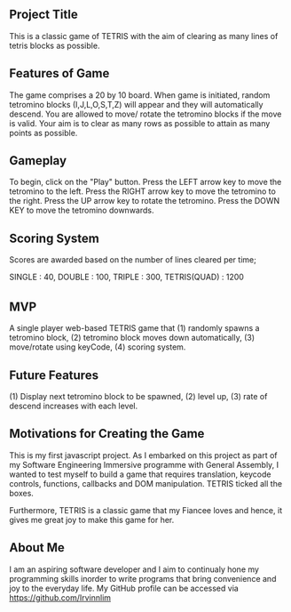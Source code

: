 ## Project Title
This is a classic game of TETRIS with the aim of clearing as many lines of tetris blocks as possible.

## Features of Game
The game comprises a 20 by 10 board. When game is initiated, random tetromino blocks (I,J,L,O,S,T,Z) will appear and they will automatically descend. You are allowed to move/ rotate the tetromino blocks if the move is valid. Your aim is to clear as many rows as possible to attain as many points as possible.

## Gameplay
To begin, click on the "Play" button.
Press the LEFT arrow key to move the tetromino to the left.
Press the RIGHT arrow key to move the tetromino to the right.
Press the UP arrow key to rotate the tetromino.
Press the DOWN KEY to move the tetromino downwards.

## Scoring System
Scores are awarded based on the number of lines cleared per time;

SINGLE       : 40,
DOUBLE       : 100,
TRIPLE       : 300,
TETRIS(QUAD) : 1200

######

## MVP
A single player web-based TETRIS game that (1) randomly spawns a tetromino block, (2) tetromino block moves down automatically, (3) move/rotate using keyCode, (4) scoring system.

## Future Features
(1) Display next tetromino block to be spawned, (2) level up, (3) rate of descend increases with each level.

## Motivations for Creating the Game
This is my first javascript project. As I embarked on this project as part of my Software Engineering Immersive programme with General Assembly, I wanted to test myself to build a game that requires translation, keycode controls, functions, callbacks and DOM manipulation. TETRIS ticked all the boxes. 

Furthermore, TETRIS is a classic game that my Fiancee loves and hence, it gives me great joy to make this game for her.

## About Me
I am an aspiring software developer and I aim to continualy hone my programming skills inorder to write programs that bring convenience and joy to the everyday life. My GitHub profile can be accessed via https://github.com/Irvinnlim
